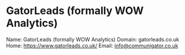
# GatorLeads (formally WOW Analytics)

Name: GatorLeads (formally WOW Analytics)
Domain: gatorleads.co.uk
Home: https://www.gatorleads.co.uk/
Email: info@communigator.co.uk
